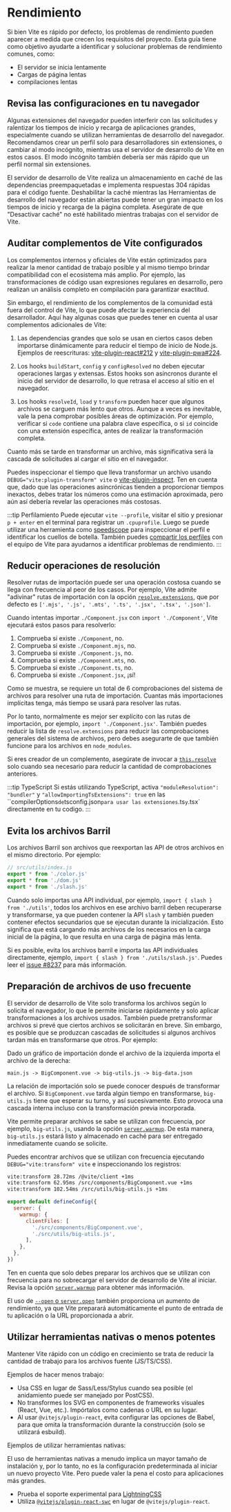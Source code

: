 # Rendimiento

Si bien Vite es rápido por defecto, los problemas de rendimiento pueden aparecer a medida que crecen los requisitos del proyecto. Esta guía tiene como objetivo ayudarte a identificar y solucionar problemas de rendimiento comunes, como:

- El servidor se inicia lentamente
- Cargas de página lentas
- compilaciones lentas

## Revisa las configuraciones en tu navegador

Algunas extensiones del navegador pueden interferir con las solicitudes y ralentizar los tiempos de inicio y recarga de aplicaciones grandes, especialmente cuando se utilizan herramientas de desarrollo del navegador. Recomendamos crear un perfil solo para desarrolladores sin extensiones, o cambiar al modo incógnito, mientras usa el servidor de desarrollo de Vite en estos casos. El modo incógnito también debería ser más rápido que un perfil normal sin extensiones.

El servidor de desarrollo de Vite realiza un almacenamiento en caché de las dependencias preempaquetadas e implementa respuestas 304 rápidas para el código fuente. Deshabilitar la caché mientras las Herramientas de desarrollo del navegador están abiertas puede tener un gran impacto en los tiempos de inicio y recarga de la página completa. Asegúrate de que "Desactivar caché" no esté habilitado mientras trabajas con el servidor de Vite.

## Auditar complementos de Vite configurados

Los complementos internos y oficiales de Vite están optimizados para realizar la menor cantidad de trabajo posible y al mismo tiempo brindar compatibilidad con el ecosistema más amplio. Por ejemplo, las transformaciones de código usan expresiones regulares en desarrollo, pero realizan un análisis completo en compilación para garantizar exactitud.

Sin embargo, el rendimiento de los complementos de la comunidad está fuera del control de Vite, lo que puede afectar la experiencia del desarrollador. Aquí hay algunas cosas que puedes tener en cuenta al usar complementos adicionales de Vite:

1. Las dependencias grandes que solo se usan en ciertos casos deben importarse dinámicamente para reducir el tiempo de inicio de Node.js. Ejemplos de reescrituras: [vite-plugin-react#212](https://github.com/vitejs/vite-plugin-react/pull/212) y [vite-plugin-pwa#224](https://github.es/vite-pwa/vite-plugin-pwa/pull/244).

2. Los hooks `buildStart`, `config` y `configResolved` no deben ejecutar operaciones largas y extensas. Estos hooks son asíncronos durante el inicio del servidor de desarrollo, lo que retrasa el acceso al sitio en el navegador.

3. Los hooks `resolveId`, `load` y `transform` pueden hacer que algunos archivos se carguen más lento que otros. Aunque a veces es inevitable, vale la pena comprobar posibles áreas de optimización. Por ejemplo, verificar si `code` contiene una palabra clave específica, o si `id` coincide con una extensión específica, antes de realizar la transformación completa.

Cuanto más se tarde en transformar un archivo, más significativa será la cascada de solicitudes al cargar el sitio en el navegador.

Puedes inspeccionar el tiempo que lleva transformar un archivo usando `DEBUG="vite:plugin-transform" vite` o [vite-plugin-inspect](https://github.com/antfu/vite-plugin-inspect). Ten en cuenta que, dado que las operaciones asincrónicas tienden a proporcionar tiempos inexactos, debes tratar los números como una estimación aproximada, pero aún así debería revelar las operaciones más costosas.

:::tip Perfilamiento
Puede ejecutar `vite --profile`, visitar el sitio y presionar `p + enter` en el terminal para registrar un `.cpuprofile`. Luego se puede utilizar una herramienta como [speedscope](https://www.speedscope.app) para inspeccionar el perfil e identificar los cuellos de botella. También puedes [compartir los perfiles](https://chat.vitejs.dev) con el equipo de Vite para ayudarnos a identificar problemas de rendimiento.
:::

## Reducir operaciones de resolución

Resolver rutas de importación puede ser una operación costosa cuando se llega con frecuencia al peor de los casos. Por ejemplo, Vite admite "adivinar" rutas de importación con la opción [`resolve.extensions`](/config/shared-options.md#resolve-extensions), que por defecto es `['.mjs', '.js', '.mts', '.ts', '.jsx', '.tsx', '.json']`.

Cuando intentas importar `./Component.jsx` con `import './Component'`, Vite ejecutará estos pasos para resolverlo:

1. Comprueba si existe `./Component`, no.
2. Comprueba si existe `./Component.mjs`, no.
3. Comprueba si existe `./Component.js`, no.
4. Comprueba si existe `./Component.mts`, no.
5. Comprueba si existe `./Component.ts`, no.
6. Comprueba si existe `./Component.jsx`, ¡sí!

Como se muestra, se requiere un total de 6 comprobaciones del sistema de archivos para resolver una ruta de importación. Cuantas más importaciones implícitas tenga, más tiempo se usará para resolver las rutas.

Por lo tanto, normalmente es mejor ser explícito con las rutas de importación, por ejemplo, `import './Component.jsx'`. También puedes reducir la lista de `resolve.extensions` para reducir las comprobaciones generales del sistema de archivos, pero debes asegurarte de que también funcione para los archivos en `node_modules`.

Si eres creador de un complemento, asegúrate de invocar a [`this.resolve`](https://rollupjs.org/plugin-development/#this-resolve) solo cuando sea necesario para reducir la cantidad de comprobaciones anteriores.

:::tip TypeScript
Si estás utilizando TypeScript, activa `"moduleResolution": "bundler"` y `"allowImportingTsExtensions": true` en las ``compilerOptions` de `tsconfig.json` para usar las extensiones `.ts` y `.tsx` directamente en tu codigo.
:::

## Evita los archivos Barril

Los archivos Barril son archivos que reexportan las API de otros archivos en el mismo directorio. Por ejemplo:

```js
// src/utils/index.js
export * from './color.js'
export * from './dom.js'
export * from './slash.js'
```

Cuando solo importas una API individual, por ejemplo, `import { slash } from './utils'`, todos los archivos en ese archivo barril deben recuperarse y transformarse, ya que pueden contener la API `slash` y también pueden contener efectos secundarios que se ejecutan durante la inicialización. Esto significa que está cargando más archivos de los necesarios en la carga inicial de la página, lo que resulta en una carga de página más lenta.

Si es posible, evita los archivos barril e importa las API individuales directamente, ejemplo, `import { slash } from './utils/slash.js'`. Puedes leer el [issue #8237](https://github.com/vitejs/vite/issues/8237) para más información.

## Preparación de archivos de uso frecuente

El servidor de desarrollo de Vite solo transforma los archivos según lo solicita el navegador, lo que le permite iniciarse rápidamente y solo aplicar transformaciones a los archivos usados. También puede pretransformar archivos si prevé que ciertos archivos se solicitarán en breve. Sin embargo, es posible que se produzcan cascadas de solicitudes si algunos archivos tardan más en transformarse que otros. Por ejemplo:

Dado un gráfico de importación donde el archivo de la izquierda importa el archivo de la derecha:

```
main.js -> BigComponent.vue -> big-utils.js -> big-data.json
```

La relación de importación solo se puede conocer después de transformar el archivo. Si `BigComponent.vue` tarda algún tiempo en transformarse, `big-utils.js` tiene que esperar su turno, y así sucesivamente. Esto provoca una cascada interna incluso con la transformación previa incorporada.

Vite permite preparar archivos se sabe se utilizan con frecuencia, por ejemplo, `big-utils.js`, usando la opción [`server.warmup`](/config/server-options.md#server-warmup). De esta manera, `big-utils.js` estará listo y almacenado en caché para ser entregado inmediatamente cuando se solicite.

Puedes encontrar archivos que se utilizan con frecuencia ejecutando `DEBUG="vite:transform" vite` e inspeccionando los registros:

```bash
vite:transform 28.72ms /@vite/client +1ms
vite:transform 62.95ms /src/components/BigComponent.vue +1ms
vite:transform 102.54ms /src/utils/big-utils.js +1ms
```

```js
export default defineConfig({
  server: {
    warmup: {
      clientFiles: [
        './src/components/BigComponent.vue',
        './src/utils/big-utils.js',
      ],
    },
  },
})
```

Ten en cuenta que solo debes preparar los archivos que se utilizan con frecuencia para no sobrecargar el servidor de desarrollo de Vite al iniciar. Revisa la opción [`server.warmup`](/config/server-options.md#server-warmup) para obtener más información.

El uso de [`--open` o `server.open`](/config/server-options.html#server-open) también proporciona un aumento de rendimiento, ya que Vite preparará automáticamente el punto de entrada de tu aplicación o la URL proporcionada a abrir.

## Utilizar herramientas nativas o menos potentes

Mantener Vite rápido con un código en crecimiento se trata de reducir la cantidad de trabajo para los archivos fuente (JS/TS/CSS).

Ejemplos de hacer menos trabajo:

- Usa CSS en lugar de Sass/Less/Stylus cuando sea posible (el anidamiento puede ser manejado por PostCSS).
- No transformes los SVG en componentes de frameworks visuales (React, Vue, etc.). Impórtalos como cadenas o URL en su lugar.
- Al usar `@vitejs/plugin-react`, evita configurar las opciones de Babel, para que omita la transformación durante la construcción (solo se utilizará esbuild).

Ejemplos de utilizar herramientas nativas:

El uso de herramientas nativas a menudo implica un mayor tamaño de instalación y, por lo tanto, no es la configuración predeterminada al iniciar un nuevo proyecto Vite. Pero puede valer la pena el costo para aplicaciones más grandes.

- Prueba el soporte experimental para [LightningCSS](https://github.com/vitejs/vite/discussions/13835)
- Utiliza [`@vitejs/plugin-react-swc`](https://github.com/vitejs/vite-plugin-react-swc) en lugar de `@vitejs/plugin-react`.
